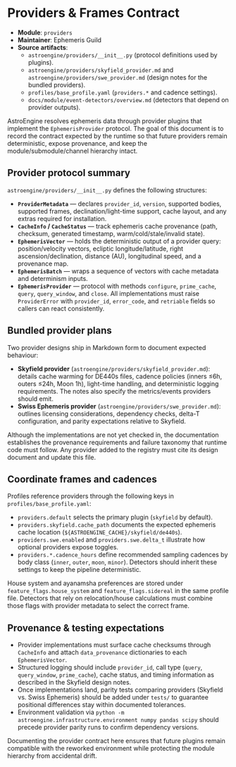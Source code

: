 # Providers & Frames Contract

- **Module**: `providers`
- **Maintainer**: Ephemeris Guild
- **Source artifacts**:
  - `astroengine/providers/__init__.py` (protocol definitions used by plugins).
  - `astroengine/providers/skyfield_provider.md` and `astroengine/providers/swe_provider.md` (design notes for the bundled providers).
  - `profiles/base_profile.yaml` (`providers.*` and cadence settings).
  - `docs/module/event-detectors/overview.md` (detectors that depend on provider outputs).

AstroEngine resolves ephemeris data through provider plugins that implement the `EphemerisProvider` protocol. The goal of this document is to record the contract expected by the runtime so that future providers remain deterministic, expose provenance, and keep the module/submodule/channel hierarchy intact.

## Provider protocol summary

`astroengine/providers/__init__.py` defines the following structures:

- **`ProviderMetadata`** — declares `provider_id`, `version`, supported bodies, supported frames, declination/light-time support, cache layout, and any extras required for installation.
- **`CacheInfo` / `CacheStatus`** — track ephemeris cache provenance (path, checksum, generated timestamp, warm/cold/stale/invalid state).
- **`EphemerisVector`** — holds the deterministic output of a provider query: position/velocity vectors, ecliptic longitude/latitude, right ascension/declination, distance (AU), longitudinal speed, and a provenance map.
- **`EphemerisBatch`** — wraps a sequence of vectors with cache metadata and determinism inputs.
- **`EphemerisProvider`** — protocol with methods `configure`, `prime_cache`, `query`, `query_window`, and `close`. All implementations must raise `ProviderError` with `provider_id`, `error_code`, and `retriable` fields so callers can react consistently.

## Bundled provider plans

Two provider designs ship in Markdown form to document expected behaviour:

- **Skyfield provider** (`astroengine/providers/skyfield_provider.md`): details cache warming for DE440s files, cadence policies (inners ≤6h, outers ≤24h, Moon 1h), light-time handling, and deterministic logging requirements. The notes also specify the metrics/events providers should emit.
- **Swiss Ephemeris provider** (`astroengine/providers/swe_provider.md`): outlines licensing considerations, dependency checks, delta-T configuration, and parity expectations relative to Skyfield.

Although the implementations are not yet checked in, the documentation establishes the provenance requirements and failure taxonomy that runtime code must follow. Any provider added to the registry must cite its design document and update this file.

## Coordinate frames and cadences

Profiles reference providers through the following keys in `profiles/base_profile.yaml`:

- `providers.default` selects the primary plugin (`skyfield` by default).
- `providers.skyfield.cache_path` documents the expected ephemeris cache location (`${ASTROENGINE_CACHE}/skyfield/de440s`).
- `providers.swe.enabled` and `providers.swe.delta_t` illustrate how optional providers expose toggles.
- `providers.*.cadence_hours` define recommended sampling cadences by body class (`inner`, `outer`, `moon`, `minor`). Detectors should inherit these settings to keep the pipeline deterministic.

House system and ayanamsha preferences are stored under `feature_flags.house_system` and `feature_flags.sidereal` in the same profile file. Detectors that rely on relocation/house calculations must combine those flags with provider metadata to select the correct frame.

## Provenance & testing expectations

- Provider implementations must surface cache checksums through `CacheInfo` and attach `data_provenance` dictionaries to each `EphemerisVector`.
- Structured logging should include `provider_id`, call type (`query`, `query_window`, `prime_cache`), cache status, and timing information as described in the Skyfield design notes.
- Once implementations land, parity tests comparing providers (Skyfield vs. Swiss Ephemeris) should be added under `tests/` to guarantee positional differences stay within documented tolerances.
- Environment validation via `python -m astroengine.infrastructure.environment numpy pandas scipy` should precede provider parity runs to confirm dependency versions.

Documenting the provider contract here ensures that future plugins remain compatible with the reworked environment while protecting the module hierarchy from accidental drift.

